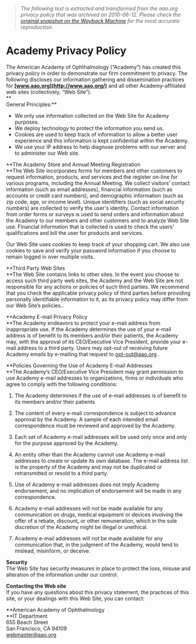 > *The following text is extracted and transformed from the aao.org privacy policy that was archived on 2010-06-12. Please check the [original snapshot on the Wayback Machine](https://web.archive.org/web/20100612194828id_/http%3A//www.aao.org/privacy.cfm) for the most accurate reproduction.*

# Academy Privacy Policy

The American Academy of Ophthalmology (“Academy”) has created this privacy policy in order to demonstrate our firm commitment to privacy. The following discloses our information gathering and dissemination practices for **[www.aao.org](http://www.aao.org/)** and all other Academy-affiliated web sites (collectively, “Web Site”).  
**  
General Principles:**

  * We only use information collected on the Web Site for Academy purposes.
  * We deploy technology to protect the information you send us.
  * Cookies are used to keep track of information to allow a better user experience and this information is kept confidential within the Academy.
  * We use your IP address to help diagnose problems with our server and to administer our Web site.



**The Academy Store and Annual Meeting Registration  
**The Web Site incorporates forms for members and other customers to request information, products, and services and the register on-line for various programs, including the Annual Meeting. We collect visitors’ contact information (such as email addresses), financial information (such as accounts or credit card numbers), and demographic information (such as zip code, age, or income level). Unique identifiers (such as social security numbers) are collected to verify the user's identity. Contact information from order forms or surveys is used to send orders and information about the Academy to our members and other customers and to analyze Web Site use. Financial information that is collected is used to check the users' qualifications and bill the user for products and services.

Our Web Site uses cookies to keep track of your shopping cart. We also use cookies to save and verify your password information if you choose to remain logged in over multiple visits.

**Third Party Web Sites  
**The Web Site contains links to other sites. In the event you choose to access such third party web sites, the Academy and the Web Site are not responsible for any actions or policies of such third parties. We recommend that you check the applicable privacy policy of third parties before providing personally identifiable information to it, as its privacy policy may differ from our Web Site’s policies..

**Academy E-mail Privacy Policy  
**The Academy endeavors to protect your e-mail address from inappropriate use. If the Academy determines the use of your e-mail address is of benefit to its members and/or their patients, the Academy may, with the approval of its CEO/Executive Vice President, provide your e-mail address to a third party. Users may opt-out of receiving future Academy emails by e-mailing that request to [opt-out@aao.org](mailto:opt-out@aao.org) .

**Policies Governing the Use of Academy E-mail Addresses  
**The Academy’s CEO/Executive Vice President may grant permission to use Academy e-mail addresses to organizations, firms or individuals who agree to comply with the following conditions:

1. The Academy determines if the use of e-mail addresses is of benefit to its members and/or their patients

2. The content of every e-mail correspondence is subject to advance approval by the Academy. A sample of each intended email correspondence must be reviewed and approved by the Academy.

3. Each set of Academy e-mail addresses will be used only once and only for the purpose approved by the Academy.

4. An entity other than the Academy cannot use Academy e-mail addresses to create or update its own database. The e-mail address list is the property of the Academy and may not be duplicated or retransmitted or resold to a third party.

5. Use of Academy e-mail addresses does not imply Academy endorsement, and no implication of endorsement will be made in any correspondence.

6. Academy e-mail addresses will not be made available for any communication on drugs, medical equipment or devices involving the offer of a rebate, discount, or other remuneration, which in the sole discretion of the Academy might be illegal or unethical.

7. Academy e-mail addresses will not be made available for any communication that, in the judgment of the Academy, would tend to mislead, misinform, or deceive.

**Security**   
The Web Site has security measures in place to protect the loss, misuse and alteration of the information under our control.

**Contacting the Web site**  
If you have any questions about this privacy statement, the practices of this site, or your dealings with this Web Site, you can contact:

**American Academy of Ophthalmology  
**IT Department  
655 Beach Street  
San Francisco, CA 94109  
[webmaster@aao.org](mailto:webmaster@aao.org)
